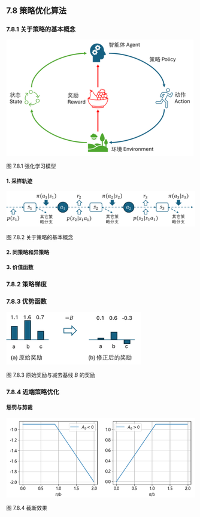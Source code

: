 
## 7.8 策略优化算法


### 7.8.1 关于策略的基本概念


<img src="./img/RL_model.png" width=500>

图 7.8.1 强化学习模型

#### 1. 采样轨迹


<img src="./img/state_action_policy.png" width=700>

图 7.8.2 关于策略的基本概念


#### 2. 同策略和异策略

#### 3. 价值函数

### 7.8.2 策略梯度


### 7.8.3 优势函数


<img src="./img/pg1.png" width=360>

图 7.8.3 原始奖励与减去基线 $B$ 的奖励


### 7.8.4 近端策略优化


#### 惩罚与剪裁

<img src="./img/ppo_clip.png" width=600>

图 7.8.4 截断效果

